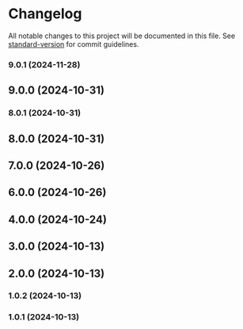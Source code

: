 # Changelog

All notable changes to this project will be documented in this file. See [standard-version](https://github.com/conventional-changelog/standard-version) for commit guidelines.

### 9.0.1 (2024-11-28)

## 9.0.0 (2024-10-31)

### 8.0.1 (2024-10-31)

## 8.0.0 (2024-10-31)

## 7.0.0 (2024-10-26)

## 6.0.0 (2024-10-26)

## 4.0.0 (2024-10-24)

## 3.0.0 (2024-10-13)

## 2.0.0 (2024-10-13)

### 1.0.2 (2024-10-13)

### 1.0.1 (2024-10-13)